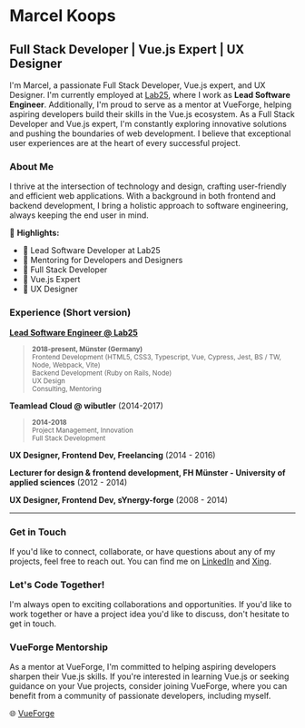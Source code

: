 # Marcel Koops

## Full Stack Developer | Vue.js Expert | UX Designer

I'm Marcel, a passionate Full Stack Developer, Vue.js expert, and UX Designer. I'm currently employed at [Lab25](https://www.lab25.de/), where I work as **Lead Software Engineer**. Additionally, I'm proud to serve as a mentor at VueForge, helping aspiring developers build their skills in the Vue.js ecosystem.
As a Full Stack Developer and Vue.js expert, I'm constantly exploring innovative solutions and pushing the boundaries of web development. I believe that exceptional user experiences are at the heart of every successful project.

### About Me

I thrive at the intersection of technology and design, crafting user-friendly and efficient web applications. With a background in both frontend and backend development, I bring a holistic approach to software engineering, always keeping the end user in mind.

🚀 **Highlights:**
- 💼 Lead Software Developer at Lab25
- 🚀 Mentoring for Developers and Designers
- 🔧 Full Stack Developer
- 🌟 Vue.js Expert
- 📐 UX Designer

### Experience (Short version)

**[Lead Software Engineer @ Lab25](https://www.lab25.de/)**<br/>
> <sup><strong>2018-present, Münster (Germany)</strong></sup></br>
> <sup>Frontend Development (HTML5, CSS3, Typescript, Vue, Cypress, Jest, BS / TW, Node, Webpack, Vite)</sup></br>
> <sup>Backend Development (Ruby on Rails, Node)</sup></br>
> <sup>UX Design</sup></br>
> <sup>Consulting, Mentoring</sup></br>

**Teamlead Cloud @ wibutler** (2014-2017)<br/>
> <sup><strong>2014-2018</strong></sup></br>
> <sup>Project Management, Innovation</sup></br>
> <sup>Full Stack Development</sup></br>

**UX Designer, Frontend Dev, Freelancing** (2014 - 2016)

**Lecturer for design & frontend development, FH Münster - University of applied sciences** (2012 - 2014)

**UX Designer, Frontend Dev, sYnergy-forge** (2008 - 2014)

---

### Get in Touch

If you'd like to connect, collaborate, or have questions about any of my projects, feel free to reach out. You can find me on [LinkedIn](https://www.linkedin.com/in/marcel-koops-59184374/) and [Xing](https://www.xing.com/profile/Marcel_Koops/cv).

### Let's Code Together!

I'm always open to exciting collaborations and opportunities. If you'd like to work together or have a project idea you'd like to discuss, don't hesitate to get in touch.

### VueForge Mentorship

As a mentor at VueForge, I'm committed to helping aspiring developers sharpen their Vue.js skills. If you're interested in learning Vue.js or seeking guidance on your Vue projects, consider joining VueForge, where you can benefit from a community of passionate developers, including myself.

🌐 [VueForge](https://vueforge.org)

